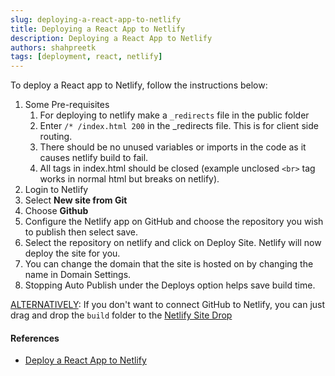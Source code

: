 ```yaml
---
slug: deploying-a-react-app-to-netlify
title: Deploying a React App to Netlify
description: Deploying a React App to Netlify
authors: shahpreetk
tags: [deployment, react, netlify]
---
```


To deploy a React app to Netlify, follow the instructions below:

<!-- truncate -->

1. Some Pre-requisites
   1. For deploying to netlify make a `_redirects` file in the public folder
   2. Enter `/* /index.html 200` in the \_redirects file. This is for client side routing.
   3. There should be no unused variables or imports in the code as it causes netlify build to fail.
   4. All tags in index.html should be closed (example unclosed `<br>` tag works in normal html but breaks on netlify).
2. Login to Netlify
3. Select **New site from Git**
4. Choose **Github**
5. Configure the Netlify app on GitHub and choose the repository you wish to publish then select save.
6. Select the repository on netlify and click on Deploy Site. Netlify will now deploy the site for you.
7. You can change the domain that the site is hosted on by changing the name in Domain Settings.
8. Stopping Auto Publish under the Deploys option helps save build time.

<u>ALTERNATIVELY</u>: If you don't want to connect GitHub to Netlify, you can just drag and drop the `build` folder to the [Netlify Site Drop](https://app.netlify.com/drop)

#### References

- [Deploy a React App to Netlify](https://www.netlify.com/blog/2016/07/22/deploy-react-apps-in-less-than-30-seconds/)
